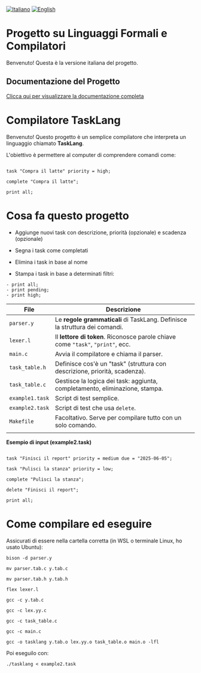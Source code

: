 [![Italiano](https://img.shields.io/badge/lang-it-green.svg)](README.it.md)
[![English](https://img.shields.io/badge/lang-en-blue.svg)](README.md)

# Progetto su Linguaggi Formali e Compilatori

Benvenuto! Questa è la versione italiana del progetto.
  

## Documentazione del Progetto

[Clicca qui per visualizzare la documentazione completa]([https://docs.google.com/document/d/1jDhlf-5knfU9hEsQ_Jcsu0lKwXiIWQpnqrLJ-tqIPVs/edit?usp=sharing](https://docs.google.com/document/d/1jDhlf-5knfU9hEsQ_Jcsu0lKwXiIWQpnqrLJ-tqIPVs/edit?usp=sharing))

# Compilatore TaskLang

Benvenuto! Questo progetto è un semplice compilatore che interpreta un linguaggio chiamato **TaskLang**.  

L'obiettivo è permettere al computer di comprendere comandi come:

```tasklang

task "Compra il latte" priority = high;

complete "Compra il latte";

print all;

```


# **Cosa fa questo progetto**

- Aggiunge nuovi task con descrizione, priorità (opzionale) e scadenza (opzionale)

- Segna i task come completati

- Elimina i task in base al nome

- Stampa i task in base a determinati filtri:

```
- print all;
- print pending;
- print high;

```


| File            | Descrizione                                                                     |
| --------------- | ------------------------------------------------------------------------------- |
| `parser.y`      | Le **regole grammaticali** di TaskLang. Definisce la struttura dei comandi.     |
| `lexer.l`       | Il **lettore di token**. Riconosce parole chiave come `"task"`, `"print"`, ecc. |
| `main.c`        | Avvia il compilatore e chiama il parser.                                        |
| `task_table.h`  | Definisce cos'è un "task" (struttura con descrizione, priorità, scadenza).      |
| `task_table.c`  | Gestisce la logica dei task: aggiunta, completamento, eliminazione, stampa.     |
| `example1.task` | Script di test semplice.                                                        |
| `example2.task` | Script di test che usa `delete`.                                                |
| `Makefile`      | Facoltativo. Serve per compilare tutto con un solo comando.                     |
|                 |                                                                                 |


  

**Esempio di input (example2.task)**

```

task "Finisci il report" priority = medium due = "2025-06-05";

task "Pulisci la stanza" priority = low;

complete "Pulisci la stanza";

delete "Finisci il report";

print all;

```

  

# Come compilare ed eseguire

Assicurati di essere nella cartella corretta (in WSL o terminale Linux, ho usato Ubuntu):

```
bison -d parser.y

mv parser.tab.c y.tab.c

mv parser.tab.h y.tab.h

flex lexer.l

gcc -c y.tab.c

gcc -c lex.yy.c

gcc -c task_table.c

gcc -c main.c

gcc -o tasklang y.tab.o lex.yy.o task_table.o main.o -lfl

```

  

Poi eseguilo con:

```
./tasklang < example2.task
```